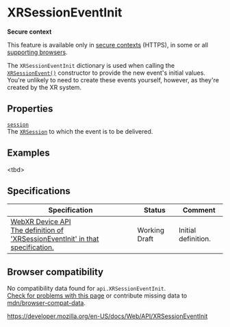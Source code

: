 XRSessionEventInit
==================

**Secure context**

This feature is available only in [secure contexts](https://developer.mozilla.org/en-US/docs/Web/Security/Secure_Contexts) (HTTPS), in some or all [supporting browsers](#browser_compatibility).

The `XRSessionEventInit` dictionary is used when calling the [`XRSessionEvent()`](xrsessionevent/xrsessionevent) constructor to provide the new event's initial values. You're unlikely to need to create these events yourself, however, as they're created by the XR system.

Properties
----------

[`session`](xrsessioneventinit/session)  
The [`XRSession`](xrsession) to which the event is to be delivered.

Examples
--------

&lt;tbd&gt;

Specifications
--------------

<table><thead><tr class="header"><th>Specification</th><th>Status</th><th>Comment</th></tr></thead><tbody><tr class="odd"><td><a href="https://immersive-web.github.io/webxr/#dictdef-xrsessioneventinit">WebXR Device API<br />
<span class="small">The definition of 'XRSessionEventInit' in that specification.</span></a></td><td><span class="spec-wd">Working Draft</span></td><td>Initial definition.</td></tr></tbody></table>

Browser compatibility
---------------------

No compatibility data found for `api.XRSessionEventInit`.  
[Check for problems with this page](#on-github) or contribute missing data to [mdn/browser-compat-data](https://github.com/mdn/browser-compat-data).

<a href="https://developer.mozilla.org/en-US/docs/Web/API/XRSessionEventInit" class="_attribution-link">https://developer.mozilla.org/en-US/docs/Web/API/XRSessionEventInit</a>
